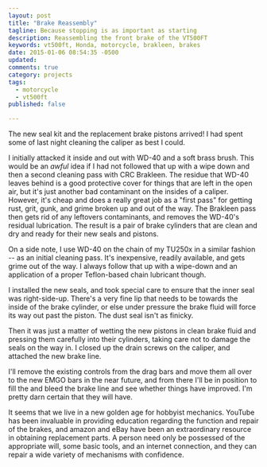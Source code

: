 ```yaml
---
layout: post
title: "Brake Reassembly"
tagline: Because stopping is as important as starting
description: Reassembling the front brake of the VT500FT
keywords: vt500ft, Honda, motorcycle, brakleen, brakes
date: 2015-01-06 08:54:35 -0500
updated:
comments: true
category: projects
tags:
  - motorcycle
  - vt500ft
published: false

---
```


The new seal kit and the replacement brake pistons arrived! I had
spent some of last night cleaning the caliper as best I could.

<!-- more -->

I initially attacked it inside and out with WD-40 and a soft brass
brush. This would be an *awful* idea if I had not followed that up
with a wipe down and then a second cleaning pass with CRC
Brakleen. The residue that WD-40 leaves behind is a good protective
cover for things that are left in the open air, but it's just another
bad contaminant on the insides of a caliper. However, it's cheap and
does a really great job as a "first pass" for getting rust, grit,
gunk, and grime broken up and out of the way. The Brakleen pass then
gets rid of any leftovers contaminants, and removes the WD-40's
residual lubrication. The result is a pair of brake cylinders that are
clean and dry and ready for their new seals and pistons.

On a side note, I use WD-40 on the chain of my TU250x in a similar
fashion -- as an initial cleaning pass. It's inexpensive, readily
available, and gets grime out of the way. I always follow that up with
a wipe-down and an application of a proper Teflon-based chain
lubricant though.

I installed the new seals, and took special care to ensure that the
inner seal was right-side-up. There's a very fine lip that needs to be
towards the inside of the brake cylinder, or else under pressure the
brake fluid will force its way out past the piston. The dust seal
isn't as finicky.

Then it was just a matter of wetting the new pistons in clean brake
fluid and pressing them carefully into their cylinders, taking care
not to damage the seals on the way in. I closed up the drain screws on
the caliper, and attached the new brake line.

I'll remove the existing controls from the drag bars and move them all
over to the new EMGO bars in the near future, and from there I'll be
in position to fill the and bleed the brake line and see whether
things have improved. I'm pretty darn certain that they will have.

It seems that we live in a new golden age for hobbyist
mechanics. YouTube has been invaluable in providing education
regarding the function and repair of the brakes, and amazon and eBay
have been an extraordinary resource in obtaining replacement parts. A
person need only be possessed of the appropriate will, some basic
tools, and an internet connection, and they can repair a wide variety
of mechanisms with confidence.
